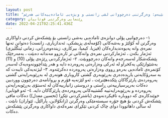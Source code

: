 ```yaml
---
layout: post
title: "بڕگەی سێیەم: وەرگرتنی دەرچووانی لقی زانستی و ویژەیی ئامادەییەکانی هەرێم:"
category: ڕێنمایی وەرگرتنی قوتابیان
date: 2022-04-21T02:25:41.436Z
---
```

١- دەرچوانیی پۆلی دوانزەی ئامادەیی بەشی زانستی بۆ پێشکەش کردنی داواکاری وەرگرتن لە کۆلێژ و بەشەکانی (کۆمەڵەی پزیشکی، ئەندازیاری، زانست) دەتوانن تەنها نمرەی وانە پەیوەندیدارەکان (فیزیا، کیمیا، بیرکاری، زیندەوەرزانی، زمانی ئینگلیزی) ئەژمار بکەن ، ئەژمارکردنی نمرەی وانەکانی تر ئارەزوو مەندانە دەبێت ، بەمەرجێک پێشکەشکار لەسەرجەم وانەکان دەرچووبێت.
٢- ئەژمارکردنی ڕێژەی پۆلی (10) و (11) بەشێوازێکی یەکخراو لە ئەرکی وەزارەتی پەروەردە دایە و هەر پێداچوونەوەیەک لەسەر کۆنمرەی ئامادەیی بەرەو ڕووی وەزارەتی پەروەردە دەکرێتەوە.
٣- لیژنەیەکی تایبەت کە بە سەرۆکایەتی یاریدەدەری بەڕێوبەری گشتی کاروباری هونەری لە بەڕێوبەرایەتی گشتی پەروەردەی پارێزگاکان پێکدەهێنرێت ، ئەو لێژنەیە فۆرم و بڕوانامەی دەرچوون ووردبین دەکات بەرپرسیارییەتی ڕاستی و دروستی زانیارییەکان لە ئەستۆی بەڕێوبەرایەتی پەروەردە و بەڕێوبەرایەتییە گشتییەکانی پەروەردەی پارێزگاکان دایە.
٤- ئەو قوتابی/ خوێندکارەی کە دووبارە تاقیکردنەوەی (باشترکردنی تێکڕا (تحسین معدل)) دەکات مافی پێشکەش کردنی بۆ هیچ جۆرە سیستەمێکی وەرگرتن (زانکۆلاین، پارالێڵ، ئێواران) نابێت ، لە ساڵی داهاتوودا دوای چاک کردنی تێکڕای نمرەکەی داواکاری وەرگرتن پێشکەش دەکات.
